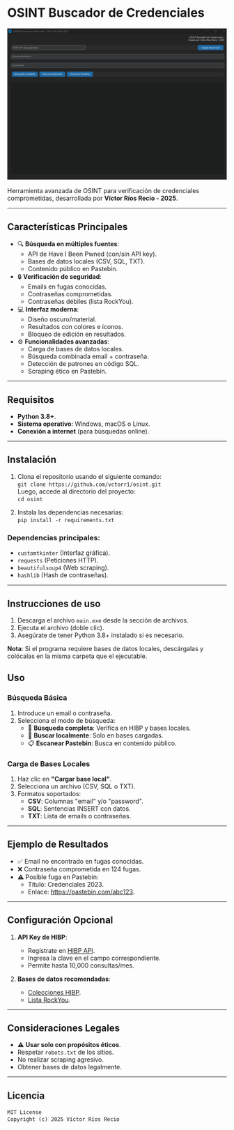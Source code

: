 # OSINT Buscador de Credenciales

![Interfaz Gráfica](dist/app.png)

Herramienta avanzada de OSINT para verificación de credenciales comprometidas, desarrollada por **Víctor Ríos Recio - 2025**.

---

## Características Principales

- 🔍 **Búsqueda en múltiples fuentes**:
  - API de Have I Been Pwned (con/sin API key).
  - Bases de datos locales (CSV, SQL, TXT).
  - Contenido público en Pastebin.
- 🔒 **Verificación de seguridad**:
  - Emails en fugas conocidas.
  - Contraseñas comprometidas.
  - Contraseñas débiles (lista RockYou).
- 💻 **Interfaz moderna**:
  - Diseño oscuro/material.
  - Resultados con colores e iconos.
  - Bloqueo de edición en resultados.
- ⚙️ **Funcionalidades avanzadas**:
  - Carga de bases de datos locales.
  - Búsqueda combinada email + contraseña.
  - Detección de patrones en código SQL.
  - Scraping ético en Pastebin.

---

## Requisitos

- **Python 3.8+**.
- **Sistema operativo**: Windows, macOS o Linux.
- **Conexión a internet** (para búsquedas online).

---

## Instalación

1. Clona el repositorio usando el siguiente comando:  
   `git clone https://github.com/vctorr1/osint.git`  
   Luego, accede al directorio del proyecto:  
   `cd osint`

2. Instala las dependencias necesarias:  
   `pip install -r requirements.txt`

### Dependencias principales:
- `customtkinter` (Interfaz gráfica).
- `requests` (Peticiones HTTP).
- `beautifulsoup4` (Web scraping).
- `hashlib` (Hash de contraseñas).

---

## Instrucciones de uso

1. Descarga el archivo `main.exe` desde la sección de archivos.
2. Ejecuta el archivo (doble clic).
3. Asegúrate de tener Python 3.8+ instalado si es necesario.

**Nota**: Si el programa requiere bases de datos locales, descárgalas y colócalas en la misma carpeta que el ejecutable.

## Uso



### Búsqueda Básica
1. Introduce un email o contraseña.
2. Selecciona el modo de búsqueda:
   - 🔎 **Búsqueda completa**: Verifica en HIBP y bases locales.
   - 💾 **Buscar localmente**: Solo en bases cargadas.
   - 📋 **Escanear Pastebin**: Busca en contenido público.

### Carga de Bases Locales
1. Haz clic en **"Cargar base local"**.
2. Selecciona un archivo (CSV, SQL o TXT).
3. Formatos soportados:
   - **CSV**: Columnas "email" y/o "password".
   - **SQL**: Sentencias INSERT con datos.
   - **TXT**: Lista de emails o contraseñas.

---

## Ejemplo de Resultados

- ✅ Email no encontrado en fugas conocidas.
- ❌ Contraseña comprometida en 124 fugas.
- ⚠️ Posible fuga en Pastebin:
  - Título: Credenciales 2023.
  - Enlace: https://pastebin.com/abc123.

---

## Configuración Opcional

1. **API Key de HIBP**:
   - Regístrate en [HIBP API](https://haveibeenpwned.com/API/Key).
   - Ingresa la clave en el campo correspondiente.
   - Permite hasta 10,000 consultas/mes.

2. **Bases de datos recomendadas**:
   - [Colecciones HIBP](https://haveibeenpwned.com/Passwords).
   - [Lista RockYou](https://github.com/brannondorsey/naive-hashcat).

---

## Consideraciones Legales

- ⚠️ **Usar solo con propósitos éticos**.
- Respetar `robots.txt` de los sitios.
- No realizar scraping agresivo.
- Obtener bases de datos legalmente.

---

## Licencia

```plaintext
MIT License
Copyright (c) 2025 Víctor Ríos Recio
